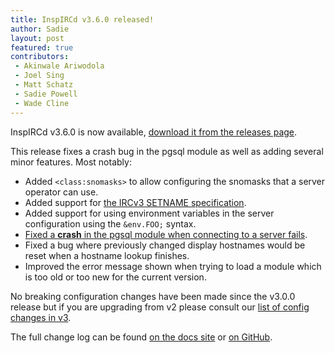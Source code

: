 ```yaml
---
title: InspIRCd v3.6.0 released!
author: Sadie
layout: post
featured: true
contributors:
 - Akinwale Ariwodola
 - Joel Sing
 - Matt Schatz
 - Sadie Powell
 - Wade Cline
---
```


InspIRCd v3.6.0 is now available, [download it from the releases page](https://github.com/inspircd/inspircd/releases).

This release fixes a crash bug in the pgsql module as well as adding several minor features. Most notably:

- Added `<class:snomasks>` to allow configuring the snomasks that a server operator can use.
- Added support for [the IRCv3 SETNAME specification](https://ircv3.net/specs/extensions/setname.html).
- Added support for using environment variables in the server configuration using the `&env.FOO;` syntax.
- [Fixed a **crash** in the pgsql module when connecting to a server fails](https://docs.inspircd.org/security/2020-01).
- Fixed a bug where previously changed display hostnames would be reset when a hostname lookup finishes.
- Improved the error message shown when trying to load a module which is too old or too new for the current version.

No breaking configuration changes have been made since the v3.0.0 release but if you are upgrading from v2 please consult our [list of config changes in v3](https://docs.inspircd.org/3/breaking-changes).

<!--more-->

The full change log can be found [on the docs site](https://docs.inspircd.org/3/change-log/#inspircd-360) or [on GitHub](https://github.com/inspircd/inspircd/compare/v3.5.0...v3.6.0).